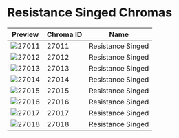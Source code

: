 # Resistance Singed Chromas



| Preview | Chroma ID | Name |
|---------|-----------|------|
| ![27011](https://raw.communitydragon.org/latest/plugins/rcp-be-lol-game-data/global/default/v1/champion-chroma-images/27/27011.png) | 27011 | Resistance Singed |
| ![27012](https://raw.communitydragon.org/latest/plugins/rcp-be-lol-game-data/global/default/v1/champion-chroma-images/27/27012.png) | 27012 | Resistance Singed |
| ![27013](https://raw.communitydragon.org/latest/plugins/rcp-be-lol-game-data/global/default/v1/champion-chroma-images/27/27013.png) | 27013 | Resistance Singed |
| ![27014](https://raw.communitydragon.org/latest/plugins/rcp-be-lol-game-data/global/default/v1/champion-chroma-images/27/27014.png) | 27014 | Resistance Singed |
| ![27015](https://raw.communitydragon.org/latest/plugins/rcp-be-lol-game-data/global/default/v1/champion-chroma-images/27/27015.png) | 27015 | Resistance Singed |
| ![27016](https://raw.communitydragon.org/latest/plugins/rcp-be-lol-game-data/global/default/v1/champion-chroma-images/27/27016.png) | 27016 | Resistance Singed |
| ![27017](https://raw.communitydragon.org/latest/plugins/rcp-be-lol-game-data/global/default/v1/champion-chroma-images/27/27017.png) | 27017 | Resistance Singed |
| ![27018](https://raw.communitydragon.org/latest/plugins/rcp-be-lol-game-data/global/default/v1/champion-chroma-images/27/27018.png) | 27018 | Resistance Singed |